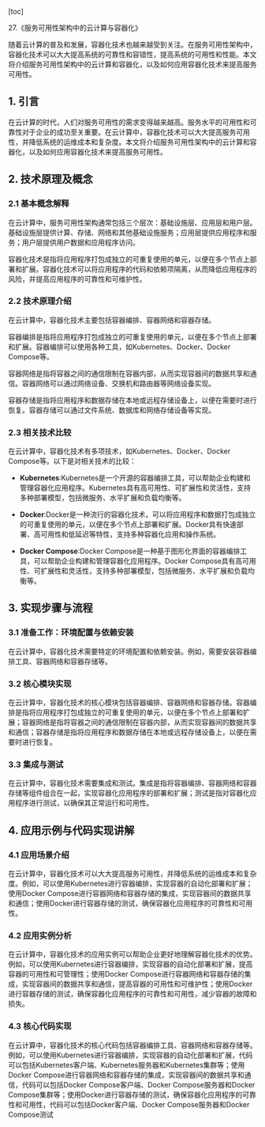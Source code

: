 
[toc]                    
                
                
27.《服务可用性架构中的云计算与容器化》

随着云计算的普及和发展，容器化技术也越来越受到关注。在服务可用性架构中，容器化技术可以大大提高系统的可靠性和容错性，提高系统的可用性和性能。本文将介绍服务可用性架构中的云计算和容器化，以及如何应用容器化技术来提高服务可用性。

## 1. 引言

在云计算的时代，人们对服务可用性的需求变得越来越高。服务水平的可用性和可靠性对于企业的成功至关重要。在云计算中，容器化技术可以大大提高服务可用性，并降低系统的运维成本和复杂度。本文将介绍服务可用性架构中的云计算和容器化，以及如何应用容器化技术来提高服务可用性。

## 2. 技术原理及概念

### 2.1 基本概念解释

在云计算中，服务可用性架构通常包括三个层次：基础设施层、应用层和用户层。基础设施层提供计算、存储、网络和其他基础设施服务；应用层提供应用程序和服务；用户层提供用户数据和应用程序访问。

容器化技术是指将应用程序打包成独立的可重复使用的单元，以便在多个节点上部署和扩展。容器化技术可以将应用程序的代码和依赖项隔离，从而降低应用程序的风险，并提高应用程序的可靠性和可维护性。

### 2.2 技术原理介绍

在云计算中，容器化技术主要包括容器编排、容器网络和容器存储。

容器编排是指将应用程序打包成独立的可重复使用的单元，以便在多个节点上部署和扩展。容器编排可以使用各种工具，如Kubernetes、Docker、Docker Compose等。

容器网络是指将容器之间的通信限制在容器内部，从而实现容器间的数据共享和通信。容器网络可以通过网络设备、交换机和路由器等网络设备实现。

容器存储是指将应用程序和数据存储在本地或远程存储设备上，以便在需要时进行恢复。容器存储可以通过文件系统、数据库和网络存储设备等实现。

### 2.3 相关技术比较

在云计算中，容器化技术有多项技术，如Kubernetes、Docker、Docker Compose等。以下是对相关技术的比较：

- **Kubernetes**:Kubernetes是一个开源的容器编排工具，可以帮助企业构建和管理容器化应用程序。Kubernetes具有高可用性、可扩展性和灵活性，支持多种部署模型，包括微服务、水平扩展和负载均衡等。

- **Docker**:Docker是一种流行的容器化技术，可以将应用程序和数据打包成独立的可重复使用的单元，以便在多个节点上部署和扩展。Docker具有快速部署、高可用性和低延迟等特性，支持多种容器化应用和操作系统。

- **Docker Compose**:Docker Compose是一种基于图形化界面的容器编排工具，可以帮助企业构建和管理容器化应用程序。Docker Compose具有高可用性、可扩展性和灵活性，支持多种部署模型，包括微服务、水平扩展和负载均衡等。

## 3. 实现步骤与流程

### 3.1 准备工作：环境配置与依赖安装

在云计算中，容器化技术需要特定的环境配置和依赖安装。例如，需要安装容器编排工具、容器网络和容器存储等。

### 3.2 核心模块实现

在云计算中，容器化技术的核心模块包括容器编排、容器网络和容器存储。容器编排是指将应用程序打包成独立的可重复使用的单元，以便在多个节点上部署和扩展；容器网络是指将容器之间的通信限制在容器内部，从而实现容器间的数据共享和通信；容器存储是指将应用程序和数据存储在本地或远程存储设备上，以便在需要时进行恢复。

### 3.3 集成与测试

在云计算中，容器化技术需要集成和测试。集成是指将容器编排、容器网络和容器存储等组件组合在一起，实现容器化应用程序的部署和扩展；测试是指对容器化应用程序进行测试，以确保其正常运行和可用性。

## 4. 应用示例与代码实现讲解

### 4.1 应用场景介绍

在云计算中，容器化技术可以大大提高服务可用性，并降低系统的运维成本和复杂度。例如，可以使用Kubernetes进行容器编排，实现容器的自动化部署和扩展；使用Docker Compose进行容器网络和容器存储的集成，实现容器间的数据共享和通信；使用Docker进行容器存储的测试，确保容器化应用程序的可靠性和可用性。

### 4.2 应用实例分析

在云计算中，容器化技术的应用实例可以帮助企业更好地理解容器化技术的优势。例如，可以使用Kubernetes进行容器编排，实现容器的自动化部署和扩展，提高容器的可用性和可管理性；使用Docker Compose进行容器网络和容器存储的集成，实现容器间的数据共享和通信，提高容器的可用性和可维护性；使用Docker进行容器存储的测试，确保容器化应用程序的可靠性和可用性，减少容器的故障和损失。

### 4.3 核心代码实现

在云计算中，容器化技术的核心代码包括容器编排工具、容器网络和容器存储等。例如，可以使用Kubernetes进行容器编排，实现容器的自动化部署和扩展，代码可以包括Kubernetes客户端、Kubernetes服务器和Kubernetes集群等；使用Docker Compose进行容器网络和容器存储的集成，实现容器间的数据共享和通信，代码可以包括Docker Compose客户端、Docker Compose服务器和Docker Compose集群等；使用Docker进行容器存储的测试，确保容器化应用程序的可靠性和可用性，代码可以包括Docker客户端、Docker Compose服务器和Docker Compose测试

